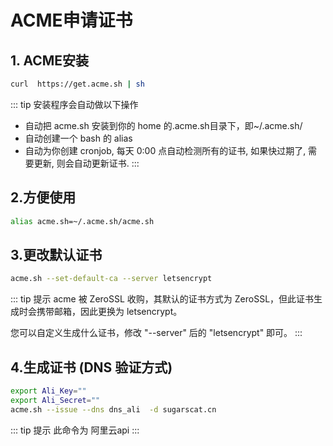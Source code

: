 # ACME申请证书

## 1. ACME安装

```sh
curl  https://get.acme.sh | sh
```

::: tip 安装程序会自动做以下操作

- 自动把 acme.sh 安装到你的 home 的.acme.sh目录下，即~/.acme.sh/
- 自动创建一个 bash 的 alias
- 自动为你创建 cronjob, 每天 0:00 点自动检测所有的证书, 如果快过期了, 需要更新, 则会自动更新证书.
:::

## 2.方便使用

```sh
alias acme.sh=~/.acme.sh/acme.sh
```

## 3.更改默认证书

```sh
acme.sh --set-default-ca --server letsencrypt
```

::: tip 提示
acme 被 ZeroSSL 收购，其默认的证书方式为 ZeroSSL，但此证书生成时会携带邮箱，因此更换为 letsencrypt。

您可以自定义生成什么证书，修改 "--server" 后的 "letsencrypt" 即可。
:::

## 4.生成证书 (DNS 验证方式)

```sh
export Ali_Key=""
export Ali_Secret=""
acme.sh --issue --dns dns_ali  -d sugarscat.cn
```

::: tip 提示
此命令为 阿里云api
:::
